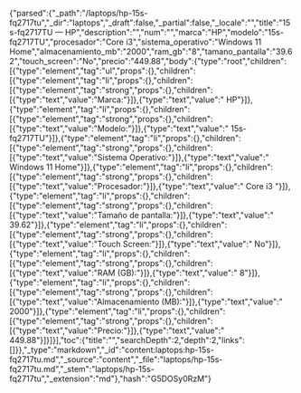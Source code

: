 {"parsed":{"_path":"/laptops/hp-15s-fq2717tu","_dir":"laptops","_draft":false,"_partial":false,"_locale":"","title":"15s-fq2717TU — HP","description":"","num":"","marca":"HP","modelo":"15s-fq2717TU","procesador":"Core i3","sistema_operativo":"Windows 11 Home","almacenamiento_mb":"2000","ram_gb":"8","tamano_pantalla":"39.62","touch_screen":"No","precio":"449.88","body":{"type":"root","children":[{"type":"element","tag":"ul","props":{},"children":[{"type":"element","tag":"li","props":{},"children":[{"type":"element","tag":"strong","props":{},"children":[{"type":"text","value":"Marca:"}]},{"type":"text","value":" HP"}]},{"type":"element","tag":"li","props":{},"children":[{"type":"element","tag":"strong","props":{},"children":[{"type":"text","value":"Modelo:"}]},{"type":"text","value":" 15s-fq2717TU"}]},{"type":"element","tag":"li","props":{},"children":[{"type":"element","tag":"strong","props":{},"children":[{"type":"text","value":"Sistema Operativo:"}]},{"type":"text","value":" Windows 11 Home"}]},{"type":"element","tag":"li","props":{},"children":[{"type":"element","tag":"strong","props":{},"children":[{"type":"text","value":"Procesador:"}]},{"type":"text","value":" Core i3 "}]},{"type":"element","tag":"li","props":{},"children":[{"type":"element","tag":"strong","props":{},"children":[{"type":"text","value":"Tamaño de pantalla:"}]},{"type":"text","value":" 39.62"}]},{"type":"element","tag":"li","props":{},"children":[{"type":"element","tag":"strong","props":{},"children":[{"type":"text","value":"Touch Screen:"}]},{"type":"text","value":" No"}]},{"type":"element","tag":"li","props":{},"children":[{"type":"element","tag":"strong","props":{},"children":[{"type":"text","value":"RAM (GB):"}]},{"type":"text","value":" 8"}]},{"type":"element","tag":"li","props":{},"children":[{"type":"element","tag":"strong","props":{},"children":[{"type":"text","value":"Almacenamiento (MB):"}]},{"type":"text","value":" 2000"}]},{"type":"element","tag":"li","props":{},"children":[{"type":"element","tag":"strong","props":{},"children":[{"type":"text","value":"Precio:"}]},{"type":"text","value":" 449.88"}]}]}],"toc":{"title":"","searchDepth":2,"depth":2,"links":[]}},"_type":"markdown","_id":"content:laptops:hp-15s-fq2717tu.md","_source":"content","_file":"laptops/hp-15s-fq2717tu.md","_stem":"laptops/hp-15s-fq2717tu","_extension":"md"},"hash":"G5DOSy0RzM"}